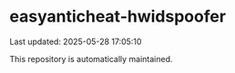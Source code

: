# easyanticheat-hwidspoofer

Last updated: 2025-05-28 17:05:10

This repository is automatically maintained.
